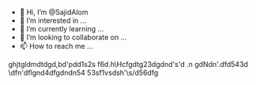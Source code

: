 - 👋 Hi, I’m @SajidAlom
- 👀 I’m interested in ...
- 🌱 I’m currently learning ...
- 💞️ I’m looking to collaborate on ...
- 📫 How to reach me ...

<!---
SajidAlom/SajidAlom is a ✨ special ✨ repository because its `README.md` (this file) appears on your GitHub profile.
You can click the Preview link to take a look at your changes.
--->
ghjtgldmdtdgd,bd'pdd1s2s
f6d.h\Hcfgdtg23dgdnd's'd
.n
gdNdn'.dfd543d
\dfn'dflgnd4dfgdndn54
53sf1vsdsh'\s\/d56dfg
